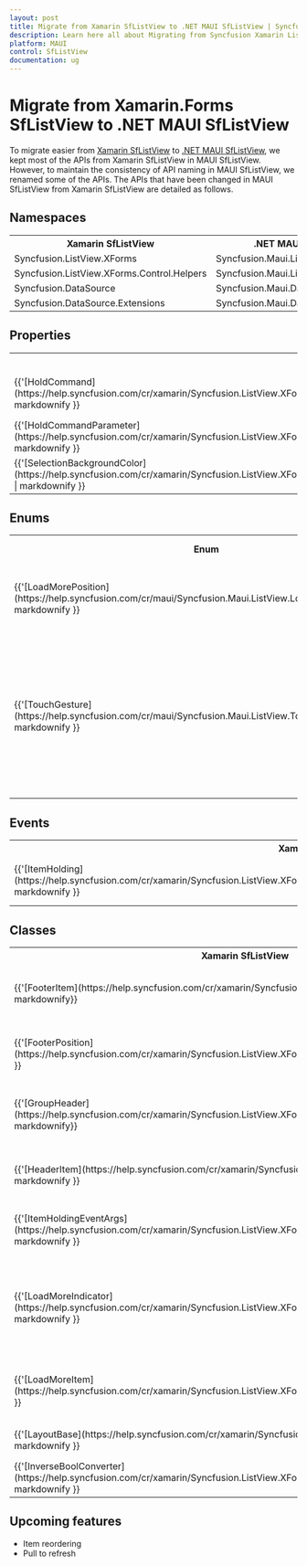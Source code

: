 ```yaml
---
layout: post
title: Migrate from Xamarin SfListView to .NET MAUI SfListView | Syncfusion 
description: Learn here all about Migrating from Syncfusion Xamarin ListView to Syncfusion .NET MAUI ListView control and more.
platform: MAUI
control: SfListView
documentation: ug
---  
```


# Migrate from Xamarin.Forms SfListView to .NET MAUI SfListView 

To migrate easier from [Xamarin SfListView](https://www.syncfusion.com/xamarin-ui-controls/xamarin-listview) to [.NET MAUI SfListView](https://www.syncfusion.com/maui-controls/maui-listview), we kept most of the APIs from Xamarin SfListView in MAUI SfListView. However, to maintain the consistency of API naming in MAUI SfListView, we renamed some of the APIs. The APIs that have been changed in MAUI SfListView from Xamarin SfListView are detailed as follows.

## Namespaces 

<table>
<tr>
<th>Xamarin SfListView</th>
<th>.NET MAUI SfListView</th></tr>
<tr>
<td>Syncfusion.ListView.XForms</td>
<td>Syncfusion.Maui.ListView</td></tr>
<tr>
<td>Syncfusion.ListView.XForms.Control.Helpers</td>
<td>Syncfusion.Maui.ListView.Helpers</td></tr>
<tr>
<td>Syncfusion.DataSource</td>
<td>Syncfusion.Maui.DataSource</td></tr>
<tr>
<td>Syncfusion.DataSource.Extensions</td>
<td>Syncfusion.Maui.DataSource.Extensions</td></tr>
</table>

## Properties

<table> 
<tr>
<th>Xamarin SfListView</th>
<th>.NET MAUI SfListView</th>
<th>Description</th></tr>
<tr>
<td>{{'[HoldCommand](https://help.syncfusion.com/cr/xamarin/Syncfusion.ListView.XForms.SfListView.html#Syncfusion_ListView_XForms_SfListView_HoldCommand)'| markdownify }}</td>
<td>{{'[LongPressCommand](https://help.syncfusion.com/cr/maui/Syncfusion.Maui.ListView.SfListView.html#Syncfusion_Maui_ListView_SfListView_LongPressCommand)'| markdownify }}</td>
<td>Gets or sets System.Windows.Input.ICommand which will be executed when hold on the ListViewItem.</td></tr>
<tr>
<td>{{'[HoldCommandParameter](https://help.syncfusion.com/cr/xamarin/Syncfusion.ListView.XForms.SfListView.html#Syncfusion_ListView_XForms_SfListView_HoldCommandParameter)'| markdownify }}</td>
<td>{{'[LongPressCommandParameter](https://help.syncfusion.com/cr/maui/Syncfusion.Maui.ListView.SfListView.html#Syncfusion_Maui_ListView_SfListView_LongPressCommandParameter)'| markdownify }}</td>
<td>Gets or sets the parameter for LongPressCommand.</td></tr>
<tr>
<td>{{'[SelectionBackgroundColor](https://help.syncfusion.com/cr/xamarin/Syncfusion.ListView.XForms.SfListView.html#Syncfusion_ListView_XForms_SfListView_SelectionBackgroundColor)' | markdownify }}</td>
<td>{{'[SelectionBackground](https://help.syncfusion.com/cr/maui/Syncfusion.Maui.ListView.SfListView.html#Syncfusion_Maui_ListView_SfListView_SelectionBackground)'| markdownify }}</td>
<td>Gets or sets the selection background color for the selected item.</td></tr>
</table> 

## Enums

<table>
<tr>
<th>Enum</th>
<th>Xamarin SfListView</th>
<th>.NET MAUI SfListView</th>
<th>Description</th></tr>
<tr>
<td>{{'[LoadMorePosition](https://help.syncfusion.com/cr/maui/Syncfusion.Maui.ListView.LoadMorePosition.html)'| markdownify }}</td>
<td>Top,<br/>Bottom</td>
<td>Start,<br/>End</td>
<td>Defines position for the load more support of SfListView.</td></tr>
<tr>
<td>{{'[TouchGesture](https://help.syncfusion.com/cr/maui/Syncfusion.Maui.ListView.TouchGesture.html)'| markdownify }}</td>
<td>Hold</td>
<td>LongPress</td>
<td>Describes the possible values of touch operation. These values are used when updating selection in the SfListView control.</td></tr>
</table>

## Events

<table>
<tr>
<th>Xamarin SfListView</th>
<th>.NET MAUI SfListView</th>
<th>Description</th></tr>
<tr>
<td>{{'[ItemHolding](https://help.syncfusion.com/cr/xamarin/Syncfusion.ListView.XForms.SfListView.html#Syncfusion_ListView_XForms_SfListView_ItemHolding)'| markdownify }}</td>
<td>{{'[ItemLongPress](https://help.syncfusion.com/cr/maui/Syncfusion.Maui.ListView.SfListView.html#Syncfusion_Maui_ListView_SfListView_ItemLongPress)'| markdownify }}</td>
<td>Occurs when an item is long pressed.</td></tr>
</table> 

## Classes 

<table>
<tr>
<th>Xamarin SfListView</th>
<th>.NET MAUI SfListView</th>
<th>Description</th></tr>
<tr>
<td>{{'[FooterItem](https://help.syncfusion.com/cr/xamarin/Syncfusion.ListView.XForms.FooterItem.html)'| markdownify}}</td>
<td>{{'[ListViewFooterItem](https://help.syncfusion.com/cr/maui/Syncfusion.Maui.ListView.ListViewFooterItem.html)'| markdownify }}</td>
<td>Represents the footer item of data in the SfListView control.</td></tr>
<tr> 
<td>{{'[FooterPosition](https://help.syncfusion.com/cr/xamarin/Syncfusion.ListView.XForms.FooterPosition.html)'| markdownify }}</td>
<td>{{'[ListViewFooterPosition](https://help.syncfusion.com/cr/maui/Syncfusion.Maui.ListView.ListViewFooterItem.html)'| markdownify }}</td>
<td>Defines the position of the footer when IsStickyFooter is enabled.</td></tr> 
<tr>
<td>{{'[GroupHeader](https://help.syncfusion.com/cr/xamarin/Syncfusion.ListView.XForms.GroupHeaderItem.html)'| markdownify}}</td>
<td>{{'[ListViewGroupHeader](https://help.syncfusion.com/cr/maui/Syncfusion.Maui.ListView.ListViewGroupHeaderItem.html)'| markdownify }}</td>
<td>Represents the group header item in a SfListView control.</td></tr>
<tr>
<td>{{'[HeaderItem](https://help.syncfusion.com/cr/xamarin/Syncfusion.ListView.XForms.HeaderItem.html)'| markdownify }}</td>
<td>{{'[ListViewHeaderItem](https://help.syncfusion.com/cr/maui/Syncfusion.Maui.ListView.ListViewHeaderItem.html)'| markdownify }}</td>
<td>Represents the header item of data in the SfListView control.</td></tr>
<tr>
<td>{{'[ItemHoldingEventArgs](https://help.syncfusion.com/cr/xamarin/Syncfusion.ListView.XForms.ItemHoldingEventArgs.html)'| markdownify }}</td>
<td>{{'[ItemLongPressEventArgs](https://help.syncfusion.com/cr/maui/Syncfusion.Maui.ListView.ItemLongPressEventArgs.html)'| markdownify }}</td>
<td>Provides data for ItemLongPress event.</td></tr> 
<tr> 
<td>{{'[LoadMoreIndicator](https://help.syncfusion.com/cr/xamarin/Syncfusion.ListView.XForms.LoadMoreIndicator.html)'| markdownify }}</td>
<td>{{'[ListViewLoadMoreIndicator](https://help.syncfusion.com/cr/maui/Syncfusion.Maui.ListView.ListViewLoadMoreIndicator.html)'| markdownify }}</td>
<td>A loading indicator which will be displayed when loading more items into the list view is in progress.</td></tr>
<tr>
<td>{{'[LoadMoreItem](https://help.syncfusion.com/cr/xamarin/Syncfusion.ListView.XForms.LoadMoreItem.html)'| markdownify }}</td>
<td>{{'[ListViewLoadMoreItem](https://help.syncfusion.com/cr/maui/Syncfusion.Maui.ListView.ListViewLoadMoreItem.html)'| markdownify }}</td>
<td>Represents the load more item in a SfListView control.</td></tr>
<tr>
<td>{{'[LayoutBase](https://help.syncfusion.com/cr/xamarin/Syncfusion.ListView.XForms.LayoutBase.html)'| markdownify }}</td>
<td>{{'[ListViewLayout](https://help.syncfusion.com/cr/maui/Syncfusion.Maui.ListView.ListViewLayout.html)'| markdownify }}</td>
<td>Defines the base for the layouts.</td></tr>
<tr>
<td>{{'[InverseBoolConverter](https://help.syncfusion.com/cr/xamarin/Syncfusion.ListView.XForms.Helpers.InverseBoolConverter.html)'| markdownify }}</td>
<td>{{'[InvertedBoolConverter](https://help.syncfusion.com/cr/maui/Syncfusion.Maui.Core.Converters.InvertedBoolConverter.html)'| markdownify }}</td>
<td>Converter to reverse the boolean value.</td></tr>
</table> 

## Upcoming features

  * Item reordering
  * Pull to refresh
